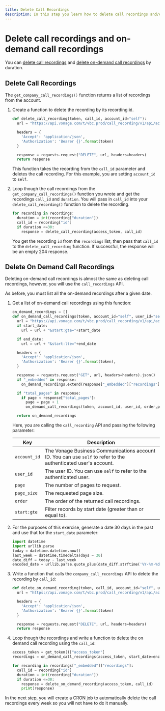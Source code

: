 ```yaml
---
title: Delete Call Recordings
description: In this step you learn how to delete call recordings and/or on-demand call recordings
---
```


# Delete call recordings and on-demand call recordings

You can [delete call recordings](#delete-call-recordings) and [delete on-demand call recordings](#delete-on-demand-call-recordings) by duration. 

## Delete Call Recordings

The `get_company_call_recordings()` function returns a list of recordings from the account. 

1. Create a function to delete the recording by its recording id.

    ```python
    def delete_call_recording(token, call_id, account_id="self"):
      url = "https://api.vonage.com/t/vbc.prod/call_recording/v1/api/accounts/{}/company_call_recordings/{}".format(account_id, call_id)
    
      headers = {
        'Accept': 'application/json',
        'Authorization': 'Bearer {}'.format(token)
      }
    
      response = requests.request("DELETE", url, headers=headers)
      return response
    ```

    This function takes the recording from the `call_id` parameter and deletes the call recording. For this example, you are setting `account_id` to `self`.

2. Loop though the call recordings from the `get_company_call_recordings()` function you wrote and get the recordings `call_id` and `duration`. You will pass in `call_id` into your `delete_call_recording()` function to delete the recording.

    ```python
    for recording in recordings:
      duration = int(recording["duration"])
      call_id = recording["id"]
      if duration <=30:
        response = delete_call_recording(access_token, call_id)
    ```

    You get the recording `id` from the `recordings` list, then pass that `call_id` to the `delete_call_recording` function. If successful, the response will be an empty 204 response.

## Delete On Demand Call Recordings

Deleting on-demand call recordings is almost the same as deleting call recordings, however, you will use the `call_recordings` API.

As before, you must list all the on-demand recordings after a given date. 

1. Get a list of on-demand call recordings using this function:

    ```python
    on_demand_recordings = []
    def on_demand_call_recordings(token, account_id="self", user_id="self", order="start%3ADESC",page=1, page_size=10, start_date=None, end_date=None):
      url = "https://api.vonage.com/t/vbc.prod/call_recording/v1/api/accounts/{}/users/{}/call_recordings?order={}&page={}&page_size={}".format(account_id, user_id, order, page, page_size)
      if start_date:
        url = url + "&start:gte="+start_date

      if end_date:
        url = url + "&start:lte="+end_date

      headers = {
        'Accept': 'application/json',
        'Authorization': 'Bearer {}'.format(token),
      }

      response = requests.request("GET", url, headers=headers).json()
      if "_embedded" in response:
        on_demand_recordings.extend(response["_embedded"]["recordings"])

      if "total_pages" in response:
        if page < response["total_pages"]:
          page = page + 1
          on_demand_call_recordings(token, account_id, user_id, order,page, page_size, start_date, end_date)

      return on_demand_recordings
    ```

    Here, you are calling the `call_recording` API and passing the following parameter:

    | Key | Description |
    | --- | ----------- |
    | `account_id`      | The Vonage Business Communications account ID. You can use `self` to refer to the authenticated user's account. |
    | `user_id`      | The user ID. You can use `self` to refer to the authenticated user. |
    | `page`      | The number of pages to request. |
    | `page_size`      | The requested page size. |
    | `order`      | The order of the returned call recordings. |
    | `start:gte`      | Filter records by start date (greater than or equal to). |

2. For the purposes of this exercise, generate a date 30 days in the past and use that for the `start_date` parameter:

    ```python
    import datetime
    import urllib.parse
    today = datetime.datetime.now()
    last_week = datetime.timedelta(days = 30)
    date_diff = today - last_week
    encoded_date = urllib.parse.quote_plus(date_diff.strftime('%Y-%m-%dT00:00:00+0000'))
    ```

3. Write a function that calls the `company_call_recordings` API to delete the recording by `call_id`:

    ```python
    def delete_on_demand_recording(token, call_id, account_id="self", user_id="self"):
      url = "https://api.vonage.com/t/vbc.prod/call_recording/v1/api/accounts/{}/users/{}/call_recordings/{}".format(account_id, call_id)

      headers = {
        'Accept': 'application/json',
        'Authorization': 'Bearer {}'.format(token)
      }

      response = requests.request("DELETE", url, headers=headers)
      return response
    ```

4. Loop though the recordings and write a function to delete the on demand call recording using the `call_id`:

    ```python
    access_token = get_token()["access_token"]
    recordings = on_demand_call_recordings(access_token, start_date=encoded_date)

    for recording in recordings["_embedded"]["recordings"]:
      call_id = recording["id"]
      duration = int(recording["duration"])
      if duration <=30:
        response = delete_on_demand_recording(access_token, call_id)
        print(response)
    ```

In the next step, you will create a CRON job to automatically delete the call recordings every week so you will not have to do it manually.
